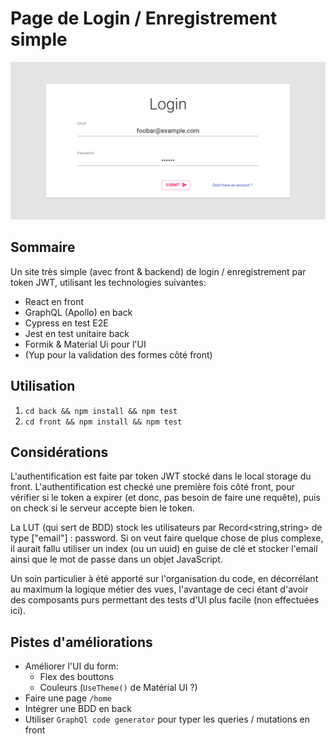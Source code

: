 # Page de Login / Enregistrement simple

![images/1.png](./images/1.png)

## Sommaire

Un site très simple (avec front & backend) de login / enregistrement par token JWT, utilisant les technologies suivantes:

- React en front
- GraphQL (Apollo) en back
- Cypress en test E2E
- Jest en test unitaire back
- Formik & Material Ui pour l'UI
- (Yup pour la validation des formes côté front)

## Utilisation

1. `cd back && npm install && npm test`
2. `cd front && npm install && npm test`

## Considérations

L'authentification est faite par token JWT stocké dans le local storage du front. L'authentification est checké une première fois côté front, pour vérifier si le token a expirer (et donc, pas besoin de faire une requête), puis on check si le serveur accepte bien le token.

La LUT (qui sert de BDD) stock les utilisateurs par Record<string,string> de type ["email"] : password. Si on veut faire quelque chose de plus complexe, il aurait fallu utiliser un index (ou un uuid) en guise de clé et stocker l'email ainsi que le mot de passe dans un objet JavaScript.

Un soin particulier à été apporté sur l'organisation du code, en décorrélant au maximum la logique métier des vues, l'avantage de ceci étant d'avoir des composants purs permettant des tests d'UI plus facile (non effectuées ici).

## Pistes d'améliorations

- Améliorer l'UI du form:
  - Flex des bouttons
  - Couleurs (`UseTheme()` de Matérial UI ?)
- Faire une page `/home`
- Intégrer une BDD en back
- Utiliser `GraphQl code generator` pour typer les queries / mutations en front
